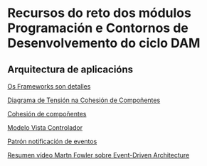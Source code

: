 Recursos do reto dos módulos Programación e Contornos de Desenvolvemento do ciclo DAM
=====================================================================================

## Arquitectura de aplicacións

[Os Frameworks son detalles](./code_complete/Frameworks%20are%20details%20Clean%20Architecture.md)

[Diagrama de Tensión na Cohesión de Compoñentes](./code_complete/component%20cohesion%20tension%20diagram.md)

[Cohesión de compoñentes](./code_complete/component%20cohesion.md)

[Modelo Vista Controlador](./code_complete/MVC.md)

[Patrón notificación de eventos](./code_complete/patrón%20notificación%20de%20eventos.md)

[Resumen vídeo Martn Fowler sobre Event-Driven Architecture](./code_complete/video%20event%20driven%20architecture.md)